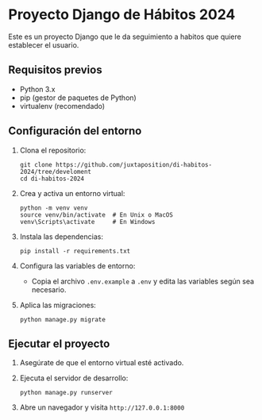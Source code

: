 # Proyecto Django de Hábitos 2024

Este es un proyecto Django que le da seguimiento a habitos que quiere establecer el usuario.

## Requisitos previos

- Python 3.x
- pip (gestor de paquetes de Python)
- virtualenv (recomendado)

## Configuración del entorno

1. Clona el repositorio:
   ```
   git clone https://github.com/juxtaposition/di-habitos-2024/tree/develoment
   cd di-habitos-2024
   ```

2. Crea y activa un entorno virtual:
   ```
   python -m venv venv
   source venv/bin/activate  # En Unix o MacOS
   venv\Scripts\activate     # En Windows
   ```

3. Instala las dependencias:
   ```
   pip install -r requirements.txt
   ```

4. Configura las variables de entorno:
   - Copia el archivo `.env.example` a `.env` y edita las variables según sea necesario.

5. Aplica las migraciones:
   ```
   python manage.py migrate
   ```

## Ejecutar el proyecto

1. Asegúrate de que el entorno virtual esté activado.

2. Ejecuta el servidor de desarrollo:
   ```
   python manage.py runserver
   ```

3. Abre un navegador y visita `http://127.0.0.1:8000`